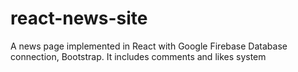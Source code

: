 # react-news-site
A news page implemented in React with Google Firebase Database connection, Bootstrap. It includes comments and likes system
